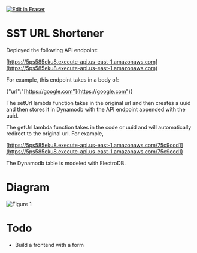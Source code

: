 [![Edit in Eraser](https://firebasestorage.googleapis.com/v0/b/second-petal-295822.appspot.com/o/images%2Fgithub%2FOpen%20in%20Eraser.svg?alt=media&token=968381c8-a7e7-472a-8ed6-4a6626da5501)](https://app.eraser.io/workspace/o0f6OyVAOaYwegBAcPxH)
# SST URL Shortener
Deployed the following API endpoint:

[﻿https://5ps585eku8.execute-api.us-east-1.amazonaws.com](https://5ps585eku8.execute-api.us-east-1.amazonaws.com) 

For example, this endpoint takes in a body of:

{"url":"[﻿https://google.com"](https://google.com")} 

The setUrl lambda function takes in the original url and then creates a uuid and then stores it in Dynamodb with the API endpoint appended with the uuid. 

The getUrl lambda function takes in the code or uuid and will automatically redirect to the original url. For example,

[﻿https://5ps585eku8.execute-api.us-east-1.amazonaws.com/75c9ccd1](https://5ps585eku8.execute-api.us-east-1.amazonaws.com/75c9ccd1) 

The Dynamodb table is modeled with ElectroDB. 

# Diagram
![Figure 1](https://firebasestorage.googleapis.com/v0/b/second-petal-295822.appspot.com/o/images%2Fworkspaces%2Fo0f6OyVAOaYwegBAcPxH%2FfOqwZSAlb4WzIPKFPr1HgU6sG6L2%2F---figure---bYiL_9sQrfip4s4fJhIMm---figure---ICzndpf8EWFlKNEIDzwFJw.svg?alt=media&token=a86f9b7f-40cd-458d-bcfd-6b7834331962 "Figure 1")

# Todo
- Build a frontend with a form



<!--- Eraser file: https://app.eraser.io/workspace/o0f6OyVAOaYwegBAcPxH --->